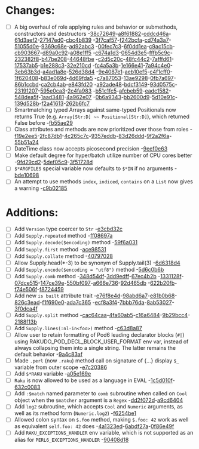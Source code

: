 
#  Changes:
 * [ ] A big overhaul of role applying rules and behavior or
      submethods, constructors and destructors
      -[38c72649](https://github.com/rakudo/rakudo/commit/38c72649)-[a8f61882](https://github.com/rakudo/rakudo/commit/a8f61882)-[cddcd46a](https://github.com/rakudo/rakudo/commit/cddcd46a)-[61d3aef2](https://github.com/rakudo/rakudo/commit/61d3aef2)-[27147ed0](https://github.com/rakudo/rakudo/commit/27147ed0)-[cbc4b839](https://github.com/rakudo/rakudo/commit/cbc4b839)
      -[3f7caf57](https://github.com/rakudo/rakudo/commit/3f7caf57)-[f242bcfa](https://github.com/rakudo/rakudo/commit/f242bcfa)-[cd74a3a7](https://github.com/rakudo/rakudo/commit/cd74a3a7)-[51055d0e](https://github.com/rakudo/rakudo/commit/51055d0e)-[9369c68e](https://github.com/rakudo/rakudo/commit/9369c68e)-[ad92abc3](https://github.com/rakudo/rakudo/commit/ad92abc3)
      -[00fec7c3](https://github.com/rakudo/rakudo/commit/00fec7c3)-[6f0dd1ea](https://github.com/rakudo/rakudo/commit/6f0dd1ea)-[c9ac15cb](https://github.com/rakudo/rakudo/commit/c9ac15cb)-[cb903667](https://github.com/rakudo/rakudo/commit/cb903667)-[d89a0c92](https://github.com/rakudo/rakudo/commit/d89a0c92)-[a08e1ff5](https://github.com/rakudo/rakudo/commit/a08e1ff5)
      -[c674a1d3](https://github.com/rakudo/rakudo/commit/c674a1d3)-[0654d3e5](https://github.com/rakudo/rakudo/commit/0654d3e5)-[fffb5c9c](https://github.com/rakudo/rakudo/commit/fffb5c9c)-[232382f8](https://github.com/rakudo/rakudo/commit/232382f8)-[b47be208](https://github.com/rakudo/rakudo/commit/b47be208)-[44648fbe](https://github.com/rakudo/rakudo/commit/44648fbe)
      -[c2d5c20c](https://github.com/rakudo/rakudo/commit/c2d5c20c)-[48fc44c2](https://github.com/rakudo/rakudo/commit/48fc44c2)-[7afffd61](https://github.com/rakudo/rakudo/commit/7afffd61)-[17537ab5](https://github.com/rakudo/rakudo/commit/17537ab5)-[b1e288c3](https://github.com/rakudo/rakudo/commit/b1e288c3)-[32e210cd](https://github.com/rakudo/rakudo/commit/32e210cd)
      -[fc4a5a3b](https://github.com/rakudo/rakudo/commit/fc4a5a3b)-[1e166e41](https://github.com/rakudo/rakudo/commit/1e166e41)-[7a94c4e0](https://github.com/rakudo/rakudo/commit/7a94c4e0)-[3eb63b3d](https://github.com/rakudo/rakudo/commit/3eb63b3d)-[a4ad1a8e](https://github.com/rakudo/rakudo/commit/a4ad1a8e)-[526d38d4](https://github.com/rakudo/rakudo/commit/526d38d4)
      -[9e4087e1](https://github.com/rakudo/rakudo/commit/9e4087e1)-[aeb10ef5](https://github.com/rakudo/rakudo/commit/aeb10ef5)-[c4f1cff0](https://github.com/rakudo/rakudo/commit/c4f1cff0)-[1f620408](https://github.com/rakudo/rakudo/commit/1f620408)-[b83e069d](https://github.com/rakudo/rakudo/commit/b83e069d)-[4d69fda5](https://github.com/rakudo/rakudo/commit/4d69fda5)
      -[c7a87053](https://github.com/rakudo/rakudo/commit/c7a87053)-[13ae9298](https://github.com/rakudo/rakudo/commit/13ae9298)-[0fb7a697](https://github.com/rakudo/rakudo/commit/0fb7a697)-[86b1ccbd](https://github.com/rakudo/rakudo/commit/86b1ccbd)-[ca2cb4ab](https://github.com/rakudo/rakudo/commit/ca2cb4ab)-[e843fd20](https://github.com/rakudo/rakudo/commit/e843fd20)
      -[a92ade48](https://github.com/rakudo/rakudo/commit/a92ade48)-[bdcf3149](https://github.com/rakudo/rakudo/commit/bdcf3149)-[93d0575c](https://github.com/rakudo/rakudo/commit/93d0575c)-[23191207](https://github.com/rakudo/rakudo/commit/23191207)-[595e0ca3](https://github.com/rakudo/rakudo/commit/595e0ca3)-[2c4fa983](https://github.com/rakudo/rakudo/commit/2c4fa983)
      -[b51c1fc5](https://github.com/rakudo/rakudo/commit/b51c1fc5)-[afcbeb59](https://github.com/rakudo/rakudo/commit/afcbeb59)-[eadc1582](https://github.com/rakudo/rakudo/commit/eadc1582)-[548dea5f](https://github.com/rakudo/rakudo/commit/548dea5f)-[1aad3481](https://github.com/rakudo/rakudo/commit/1aad3481)-[4a962e07](https://github.com/rakudo/rakudo/commit/4a962e07)
      -[0b6a9343](https://github.com/rakudo/rakudo/commit/0b6a9343)-[bb2600d9](https://github.com/rakudo/rakudo/commit/bb2600d9)-[5d10e91c](https://github.com/rakudo/rakudo/commit/5d10e91c)-[139d528b](https://github.com/rakudo/rakudo/commit/139d528b)-[f2a41613](https://github.com/rakudo/rakudo/commit/f2a41613)-[262b6fc7](https://github.com/rakudo/rakudo/commit/262b6fc7)
 * [ ] Smartmatching typed Arrays against same-typed Positionals now
      returns True (e.g. `Array[Str:D] ~~ Positional[Str:D]`), which
      returned False before -[fb55ae29](https://github.com/rakudo/rakudo/commit/fb55ae29)
 * [ ] Class attributes and methods are now prioritized over those from
      roles -[f19e2ee5](https://github.com/rakudo/rakudo/commit/f19e2ee5)-[2fc87db1](https://github.com/rakudo/rakudo/commit/2fc87db1)-[4c265c7c](https://github.com/rakudo/rakudo/commit/4c265c7c)-[9357eddb](https://github.com/rakudo/rakudo/commit/9357eddb)-[83d26ddd](https://github.com/rakudo/rakudo/commit/83d26ddd)-[9f2a2f6a](https://github.com/rakudo/rakudo/commit/9f2a2f6a)-[55b51a24](https://github.com/rakudo/rakudo/commit/55b51a24)
 * [ ] DateTime class now accepts picosecond precision -[9eef0e63](https://github.com/rakudo/rakudo/commit/9eef0e63)
 * [ ] Make default degree for hyper/batch utilize number of CPU cores better
      -[9fd29cd2](https://github.com/rakudo/rakudo/commit/9fd29cd2)-[5def05c9](https://github.com/rakudo/rakudo/commit/5def05c9)-[3f51728d](https://github.com/rakudo/rakudo/commit/3f51728d)
 * [ ] `$*ARGFILES` special variable now defaults to `$*IN` if no arguments -[bde10698](https://github.com/rakudo/rakudo/commit/bde10698)
 * [ ] An attempt to use methods `index`, `indiced`, `contains` on a `List`
      now gives a warning -[c9b02185](https://github.com/rakudo/rakudo/commit/c9b02185) 
#  Additions:
 * [ ] Add `Version` type coercer to `Str` -[e3cbd32c](https://github.com/rakudo/rakudo/commit/e3cbd32c)
 * [ ] Add `Supply.repeated` method -[ff08697a](https://github.com/rakudo/rakudo/commit/ff08697a)
 * [ ] Add `Supply.decode($encoding)` method -[59f6a031](https://github.com/rakudo/rakudo/commit/59f6a031)
 * [ ] Add `Supply.first` method -[ace98531](https://github.com/rakudo/rakudo/commit/ace98531)
 * [ ] Add `Supply.collate` method -[40797028](https://github.com/rakudo/rakudo/commit/40797028)
 * [ ] Allow Supply.head(*-3) to be synonym of Supply.tail(3) -[6d6318d4](https://github.com/rakudo/rakudo/commit/6d6318d4)
 * [ ] Add `Supply.encode($encoding = "utf8")` method -[5d6c0b6b](https://github.com/rakudo/rakudo/commit/5d6c0b6b)
 * [ ] Add `Supply.comb` method -[348d54df](https://github.com/rakudo/rakudo/commit/348d54df)-[3dd9edff](https://github.com/rakudo/rakudo/commit/3dd9edff)-[67ec4b2b](https://github.com/rakudo/rakudo/commit/67ec4b2b)
      -[1331128f](https://github.com/rakudo/rakudo/commit/1331128f)-[07dce515](https://github.com/rakudo/rakudo/commit/07dce515)-[147ce39e](https://github.com/rakudo/rakudo/commit/147ce39e)-[550bf097](https://github.com/rakudo/rakudo/commit/550bf097)-[a666e736](https://github.com/rakudo/rakudo/commit/a666e736)-[92d465db](https://github.com/rakudo/rakudo/commit/92d465db)
      -[622b20fb](https://github.com/rakudo/rakudo/commit/622b20fb)-[f74e506f](https://github.com/rakudo/rakudo/commit/f74e506f)-[f8724459](https://github.com/rakudo/rakudo/commit/f8724459)
 * [ ] Add new `is built` attribute trait
      -[e76f8e4d](https://github.com/rakudo/rakudo/commit/e76f8e4d)-[98abd6a7](https://github.com/rakudo/rakudo/commit/98abd6a7)-[e81b0b68](https://github.com/rakudo/rakudo/commit/e81b0b68)-[826c3ead](https://github.com/rakudo/rakudo/commit/826c3ead)-[f1f690e0](https://github.com/rakudo/rakudo/commit/f1f690e0)-[ada7c365](https://github.com/rakudo/rakudo/commit/ada7c365)
      -[ecf8a3f4](https://github.com/rakudo/rakudo/commit/ecf8a3f4)-[7bbb76da](https://github.com/rakudo/rakudo/commit/7bbb76da)-[8ab53027](https://github.com/rakudo/rakudo/commit/8ab53027)-[3f0dca4f](https://github.com/rakudo/rakudo/commit/3f0dca4f)
 * [ ] Add `Supply.split` method
      -[cac64caa](https://github.com/rakudo/rakudo/commit/cac64caa)-[4fa60ab5](https://github.com/rakudo/rakudo/commit/4fa60ab5)-[c16a6484](https://github.com/rakudo/rakudo/commit/c16a6484)-[9b29bcc4](https://github.com/rakudo/rakudo/commit/9b29bcc4)-[2188f13b](https://github.com/rakudo/rakudo/commit/2188f13b)
 * [ ] Add `Supply.lines(:nl-in<foo>)` method -[c63d8a87](https://github.com/rakudo/rakudo/commit/c63d8a87)
 * [ ] Allow user to retain formatting of Pod6 leading declarator
      blocks (`#|`) using RAKUDO_POD_DECL_BLOCK_USER_FORMAT env var,
      instead of always collapsing them into a single string. The
      latter remains the default behavior -[9a4c83af](https://github.com/rakudo/rakudo/commit/9a4c83af)
 * [ ] Made `.perl` (now `.raku`) method call on signature of {...} display `$_`
      variable from outer scope -[e7c20386](https://github.com/rakudo/rakudo/commit/e7c20386)
 * [ ] Add `$*RAKU` variable -[a05e169e](https://github.com/rakudo/rakudo/commit/a05e169e)
 * [ ] `Raku` is now allowed to be used as a language in EVAL
      -[1c5d010f](https://github.com/rakudo/rakudo/commit/1c5d010f)-[632c0083](https://github.com/rakudo/rakudo/commit/632c0083)
 * [ ] Add `:$match` named parameter to `comb` subroutine when called
      on `Cool` object when the `$matcher` argument is a `Regex`
      -[dd2f072d](https://github.com/rakudo/rakudo/commit/dd2f072d)-[a9cd6404](https://github.com/rakudo/rakudo/commit/a9cd6404)
 * [ ] Add `log2` subroutine, which accepts `Cool` and `Numeric`
      arguments, as well as its method form (`Numeric.log2`)
      -[f6254be1](https://github.com/rakudo/rakudo/commit/f6254be1)
 * [ ] Allowed colon syntax on `$.foo` method, making `$.foo: 42` work
      as well as equivalent `self.foo: 42`
      does -[4a1323ed](https://github.com/rakudo/rakudo/commit/4a1323ed)-[6abdf27a](https://github.com/rakudo/rakudo/commit/6abdf27a)-[0f86e49f](https://github.com/rakudo/rakudo/commit/0f86e49f)
 * [ ] Add `RAKU_EXCEPTIONS_HANDLER` env variable,
      which is not supported as an alias for `PERL6_EXCEPTIONS_HANDLER` -[90408d18](https://github.com/rakudo/rakudo/commit/90408d18)